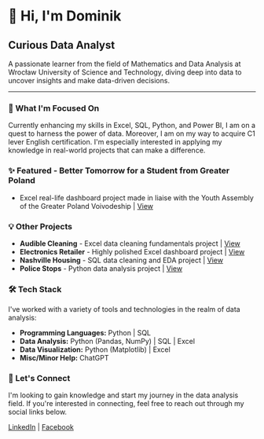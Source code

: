# 👋 Hi, I'm Dominik

## Curious Data Analyst

A passionate learner from the field of Mathematics and Data Analysis at Wrocław University of Science and Technology, diving deep into data to uncover insights and make data-driven decisions.

---

### 🌱 What I'm Focused On

Currently enhancing my skills in Excel, SQL, Python, and Power BI, I am on a quest to harness the power of data. Moreover, I am on my way to acquire C1 lever English certification. I'm especially interested in applying my knowledge in real-world projects that can make a difference.

### ✨ Featured - Better Tomorrow for a Student from Greater Poland
- Excel real-life dashboard project made in liaise with the Youth Assembly of the Greater Poland Voivodeship | [View](https://github.com/DominikKukla/Yough-Assembly-Excel)

### 💡 Other Projects

- **Audible Cleaning** - Excel data cleaning fundamentals project | [View](https://github.com/DominikKukla/Audible-Cleaning-Excel)
- **Electronics Retailer** - Highly polished Excel dashboard project | [View](https://github.com/DominikKukla/Electronics-Retailer-Excel)
- **Nashville Housing** - SQL data cleaning and EDA project | [View](https://github.com/DominikKukla/Nashville-Housing-SQL)
- **Police Stops** - Python data analysis project | [View](https://github.com/DominikKukla/Police-Analysis-Python)

### 🛠 Tech Stack

I've worked with a variety of tools and technologies in the realm of data analysis:

- **Programming Languages:** Python | SQL
- **Data Analysis:** Python (Pandas, NumPy) | SQL | Excel
- **Data Visualization:** Python (Matplotlib) | Excel
- **Misc/Minor Help:** ChatGPT

### 🤝 Let's Connect

I'm looking to gain knowledge and start my journey in the data analysis field. If you're interested in connecting, feel free to reach out through my social links below.

[LinkedIn](https://www.linkedin.com/in/dominik-kukla) | [Facebook](https://www.fb.com/dominik.kuklaa/) 
